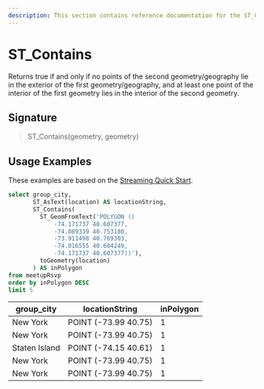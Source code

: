 ```yaml
---
description: This section contains reference documentation for the ST_Contains function.
---
```


# ST_Contains

Returns true if and only if no points of the second geometry/geography lie in the exterior of the first geometry/geography, and at least one point of the interior of the first geometry lies in the interior of the second geometry.

## Signature

> ST_Contains(geometry, geometry)

## Usage Examples

These examples are based on the [Streaming Quick Start](../../basics/getting-started/quick-start.md#streaming).

```sql
select group_city, 
       ST_AsText(location) AS locationString,  
       ST_Contains(
		 ST_GeomFromText('POLYGON ((
             -74.171737 40.607377, 
             -74.089339 40.753180, 
             -73.911498 40.769303, 
             -74.016555 40.604249,  
             -74.171737 40.607377))'),
	     toGeometry(location)
	   ) AS inPolygon
from meetupRsvp 
order by inPolygon DESC
limit 5
```

| group_city | locationString | inPolygon |
| ------------- | ------------- | ------------- |
|New York	|POINT (-73.99 40.75)|	1|
|New York	|POINT (-73.99 40.75)|	1|
|Staten Island	|POINT (-74.15 40.61)|	1|
|New York	|POINT (-73.99 40.75)|	1|
|New York	|POINT (-73.99 40.75)|	1|
